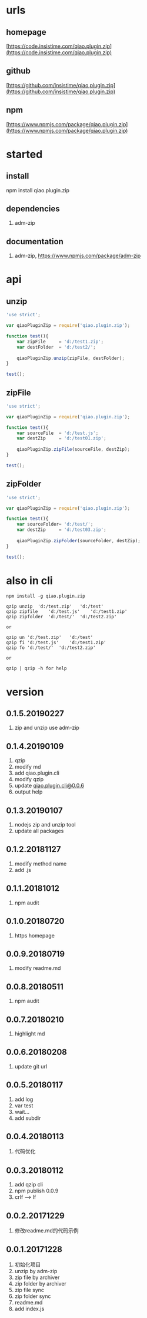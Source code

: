 # urls
## homepage
[https://code.insistime.com/qiao.plugin.zip](https://code.insistime.com/qiao.plugin.zip)

## github
[https://github.com/insistime/qiao.plugin.zip](https://github.com/insistime/qiao.plugin.zip)

## npm
[https://www.npmjs.com/package/qiao.plugin.zip](https://www.npmjs.com/package/qiao.plugin.zip)

# started
## install
npm install qiao.plugin.zip

## dependencies
1. adm-zip

## documentation
1. adm-zip, https://www.npmjs.com/package/adm-zip

# api
## unzip
```javascript
'use strict';

var qiaoPluginZip = require('qiao.plugin.zip');

function test(){
	var zipFile 	= 'd:/test1.zip';
	var destFolder	= 'd:/test2/';
	
	qiaoPluginZip.unzip(zipFile, destFolder);
}

test();
```

## zipFile
```javascript
'use strict';

var qiaoPluginZip = require('qiao.plugin.zip');

function test(){
	var sourceFile	= 'd:/test.js';
	var destZip		= 'd:/test01.zip';
	
	qiaoPluginZip.zipFile(sourceFile, destZip);
}

test();
```

## zipFolder
```javascript
'use strict';

var qiaoPluginZip = require('qiao.plugin.zip');

function test(){
	var sourceFolder= 'd:/test/';
	var destZip		= 'd:/test03.zip';
	
	qiaoPluginZip.zipFolder(sourceFolder, destZip);
}

test();
```

# also in cli
```shell
npm install -g qiao.plugin.zip

qzip unzip	'd:/test.zip'	'd:/test'
qzip zipfile	'd:/test.js'	'd:/test1.zip'
qzip zipfolder	'd:/test/'	'd:/test2.zip'

or

qzip un	'd:/test.zip'	'd:/test'
qzip fi	'd:/test.js'	'd:/test1.zip'
qzip fo	'd:/test/'	'd:/test2.zip'

or

qzip | qzip -h for help
```

# version
## 0.1.5.20190227
1. zip and unzip use adm-zip

## 0.1.4.20190109
1. qzip
2. modify md
3. add qiao.plugin.cli
4. modify qzip
5. update qiao.plugin.cli@0.0.6
6. output help

## 0.1.3.20190107
1. nodejs zip and unzip tool
2. update all packages

## 0.1.2.20181127
1. modify method name
2. add .js

## 0.1.1.20181012
1. npm audit

## 0.1.0.20180720
1. https homepage

## 0.0.9.20180719
1. modify readme.md

## 0.0.8.20180511
1. npm audit

## 0.0.7.20180210
1. highlight md

## 0.0.6.20180208
1. update git url

## 0.0.5.20180117
1. add log
2. var test
3. wait...
4. add subdir

## 0.0.4.20180113
1. 代码优化

## 0.0.3.20180112
1. add qzip cli
2. npm publish 0.0.9
3. crlf --> lf

## 0.0.2.20171229
1. 修改readme.md的代码示例

## 0.0.1.20171228
1. 初始化项目
2. unzip by adm-zip
3. zip file by archiver
4. zip folder by archiver
5. zip file sync
6. zip folder sync
7. readme.md
8. add index.js
